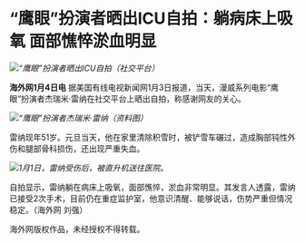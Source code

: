# “鹰眼”扮演者晒出ICU自拍：躺病床上吸氧 面部憔悴淤血明显

![](https://inews.gtimg.com/newsapp_bt/0/15592441630/1000)_“鹰眼”扮演者晒出ICU自拍（社交平台）_

**海外网1月4日电** 据美国有线电视新闻网1月3日报道，当天，漫威系列电影“鹰眼”扮演者杰瑞米·雷纳在社交平台上晒出自拍，称感谢网友的关心。

![](https://inews.gtimg.com/newsapp_bt/0/15592441643/1000)_“鹰眼”扮演者杰瑞米·雷纳（资料图）_

雷纳现年51岁。元旦当天，他在家里清除积雪时，被铲雪车碾过，造成胸部钝性外伤和腿部骨科损伤，还出现严重失血。

![](https://inews.gtimg.com/newsapp_bt/0/15592441645/1000)_1月1日，雷纳受伤后，被直升机送往医院。_

自拍显示，雷纳躺在病床上吸氧，面部憔悴，淤血非常明显。其发言人透露，雷纳已接受2次手术，目前仍在重症监护室，他意识清醒、能够说话，伤势严重但情况稳定。（海外网
刘强）

海外网版权作品，未经授权不得转载。

